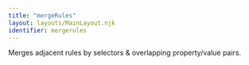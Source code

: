 ```yaml
---
title: "mergeRules"
layout: layouts/MainLayout.njk
identifier: mergerules
---
```


<!-- This file was automatically generated. -->


Merges adjacent rules by selectors & overlapping property/value pairs.
